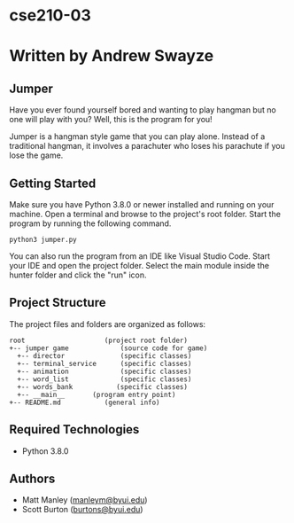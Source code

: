 # cse210-03


# Written by Andrew Swayze


## Jumper
Have you ever found yourself bored and wanting to play hangman but no one will play with you?
Well, this is the program for you!

Jumper is a hangman style game that you can play alone. 
Instead of a traditional hangman, it involves a parachuter who loses his parachute if you lose the game.

## Getting Started
Make sure you have Python 3.8.0 or newer installed and running on your machine. Open a terminal and browse to the project's root folder. Start the program by running the following command.
```
python3 jumper.py 
```
You can also run the program from an IDE like Visual Studio Code. Start your IDE and open the project folder. Select the main module inside the hunter folder and click the "run" icon.

## Project Structure
The project files and folders are organized as follows:
```
root                    (project root folder)
+-- jumper game             (source code for game)
  +-- director              (specific classes)
  +-- terminal_service      (specific classes)
  +-- animation             (specific classes)
  +-- word_list             (specific classes)
  +-- words_bank           (specific classes)
  +-- __main__       (program entry point)
+-- README.md           (general info)
```

## Required Technologies
* Python 3.8.0

## Authors
* Matt Manley (manleym@byui.edu)
* Scott Burton (burtons@byui.edu)
